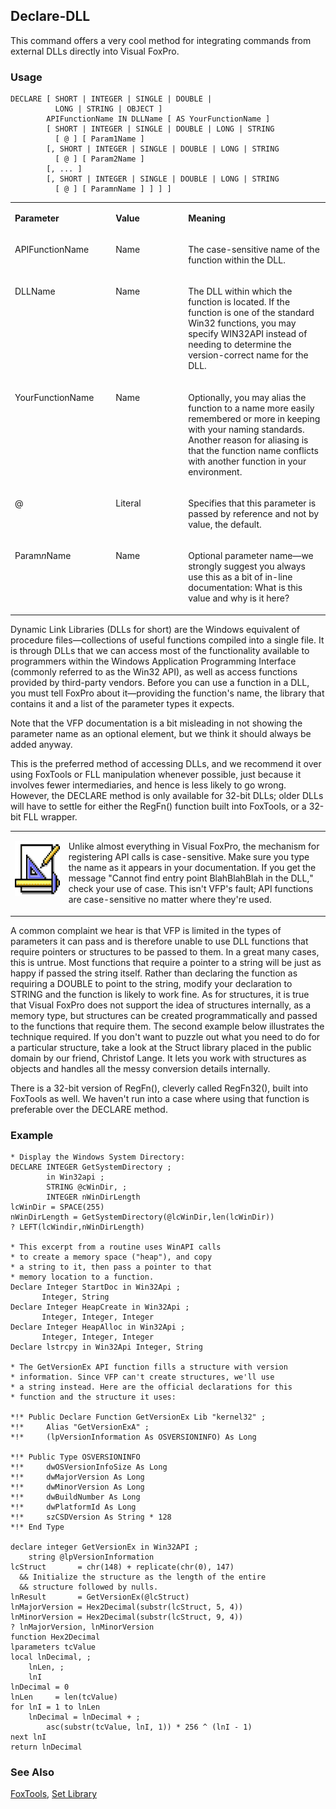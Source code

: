 ## Declare-DLL

This command offers a very cool method for integrating commands from external DLLs directly into Visual FoxPro.

### Usage

```foxpro
DECLARE [ SHORT | INTEGER | SINGLE | DOUBLE |
          LONG | STRING | OBJECT ]
        APIFunctionName IN DLLName [ AS YourFunctionName ]
        [ SHORT | INTEGER | SINGLE | DOUBLE | LONG | STRING
          [ @ ] [ Param1Name ]
        [, SHORT | INTEGER | SINGLE | DOUBLE | LONG | STRING
          [ @ ] [ Param2Name ]
        [, ... ]
        [, SHORT | INTEGER | SINGLE | DOUBLE | LONG | STRING
          [ @ ] [ ParamnName ] ] ] ]
```
<table>
<tr>
  <td width="32%" valign="top">
  <p><b>Parameter</b></p>
  </td>
  <td width="23%" valign="top">
  <p><b>Value</b></p>
  </td>
  <td width="45%" valign="top">
  <p><b>Meaning</b></p>
  </td>
 </tr>
<tr>
  <td width="32%" valign="top">
  <p>APIFunctionName</p>
  </td>
  <td width="23%" valign="top">
  <p>Name</p>
  </td>
  <td width="45%" valign="top">
  <p>The case-sensitive name of the function within the DLL.</p>
  </td>
 </tr>
<tr>
  <td width="32%" valign="top">
  <p>DLLName</p>
  </td>
  <td width="23%" valign="top">
  <p>Name</p>
  </td>
  <td width="45%" valign="top">
  <p>The DLL within which the function is located. If the function is one of the standard Win32 functions, you may specify WIN32API instead of needing to determine the version-correct name for the DLL.</p>
  </td>
 </tr>
<tr>
  <td width="32%" valign="top">
  <p>YourFunctionName</p>
  </td>
  <td width="23%" valign="top">
  <p>Name</p>
  </td>
  <td width="45%" valign="top">
  <p>Optionally, you may alias the function to a name more easily remembered or more in keeping with your naming standards. Another reason for aliasing is that the function name conflicts with another function in your environment.</p>
  </td>
 </tr>
<tr>
  <td width="32%" valign="top">
  <p>@</p>
  </td>
  <td width="23%" valign="top">
  <p>Literal</p>
  </td>
  <td width="45%" valign="top">
  <p>Specifies that this parameter is passed by reference and not by value, the default.</p>
  </td>
 </tr>
<tr>
  <td width="32%" valign="top">
  <p>Param<i>n</i>Name</p>
  </td>
  <td width="23%" valign="top">
  <p>Name</p>
  </td>
  <td width="45%" valign="top">
  <p>Optional parameter name&mdash;we strongly suggest you always use this as a bit of in-line documentation: What is this value and why is it here?</p>
  </td>
 </tr>
</table>

Dynamic Link Libraries (DLLs for short) are the Windows equivalent of procedure files&mdash;collections of useful functions compiled into a single file. It is through DLLs that we can access most of the functionality available to programmers within the Windows Application Programming Interface (commonly referred to as the Win32 API), as well as access functions provided by third-party vendors. Before you can use a function in a DLL, you must tell FoxPro about it&mdash;providing the function's name, the library that contains it and a list of the parameter types it expects.

Note that the VFP documentation is a bit misleading in not showing the parameter name as an optional element, but we think it should always be added anyway.

This is the preferred method of accessing DLLs, and we recommend it over using FoxTools or FLL manipulation whenever possible, just because it involves fewer intermediaries, and hence is less likely to go wrong. However, the DECLARE method is only available for 32-bit DLLs; older DLLs will have to settle for either the RegFn() function built into FoxTools, or a 32-bit FLL wrapper.

<table>
<tr>
  <td width="17%" valign="top">
<p><img width="87" height="88" src="Design.gif">
  </td>
  <td width="83%">
  <p>Unlike almost everything in Visual FoxPro, the mechanism for registering API calls is case-sensitive. Make sure you type the name as it appears in your documentation. If you get the message &quot;Cannot find entry point BlahBlahBlah in the DLL,&quot; check your use of case. This isn't VFP's fault; API functions are case-sensitive no matter where they're used.</p>
  </td>
 </tr>
</table>

A common complaint we hear is that VFP is limited in the types of parameters it can pass and is therefore unable to use DLL functions that require pointers or structures to be passed to them. In a great many cases, this is untrue. Most functions that require a pointer to a string will be just as happy if passed the string itself. Rather than declaring the function as requiring a DOUBLE to point to the string, modify your declaration to STRING and the function is likely to work fine. As for structures, it is true that Visual FoxPro does not support the idea of structures internally, as a memory type, but structures can be created programmatically and passed to the functions that require them. The second example below illustrates the technique required. If you don't want to puzzle out what you need to do for a particular structure, take a look at the Struct library placed in the public domain by our friend, Christof Lange. It lets you work with structures as objects and handles all the messy conversion details internally.

There is a 32-bit version of RegFn(), cleverly called RegFn32(), built into FoxTools as well. We haven't run into a case where using that function is preferable over the DECLARE method.

### Example

```foxpro
* Display the Windows System Directory:
DECLARE INTEGER GetSystemDirectory ;
        in Win32api ;
        STRING @cWinDir, ;
        INTEGER nWinDirLength
lcWinDir = SPACE(255)
nWinDirLength = GetSystemDirectory(@lcWinDir,len(lcWinDir))
? LEFT(lcWindir,nWinDirLength)

* This excerpt from a routine uses WinAPI calls
* to create a memory space ("heap"), and copy
* a string to it, then pass a pointer to that
* memory location to a function.
Declare Integer StartDoc in Win32Api ;
       Integer, String
Declare Integer HeapCreate in Win32Api ;
       Integer, Integer, Integer
Declare Integer HeapAlloc in Win32Api ;
       Integer, Integer, Integer
Declare lstrcpy in Win32Api Integer, String

* The GetVersionEx API function fills a structure with version
* information. Since VFP can't create structures, we'll use
* a string instead. Here are the official declarations for this
* function and the structure it uses:

*!* Public Declare Function GetVersionEx Lib "kernel32" ;
*!*     Alias "GetVersionExA" ;
*!*     (lpVersionInformation As OSVERSIONINFO) As Long

*!* Public Type OSVERSIONINFO
*!*     dwOSVersionInfoSize As Long
*!*     dwMajorVersion As Long
*!*     dwMinorVersion As Long
*!*     dwBuildNumber As Long
*!*     dwPlatformId As Long
*!*     szCSDVersion As String * 128
*!* End Type

declare integer GetVersionEx in Win32API ;
    string @lpVersionInformation
lcStruct       = chr(148) + replicate(chr(0), 147)
  && Initialize the structure as the length of the entire
  && structure followed by nulls.
lnResult       = GetVersionEx(@lcStruct)
lnMajorVersion = Hex2Decimal(substr(lcStruct, 5, 4))
lnMinorVersion = Hex2Decimal(substr(lcStruct, 9, 4))
? lnMajorVersion, lnMinorVersion
function Hex2Decimal
lparameters tcValue
local lnDecimal, ;
    lnLen, ;
    lnI
lnDecimal = 0
lnLen     = len(tcValue)
for lnI = 1 to lnLen
    lnDecimal = lnDecimal + ;
        asc(substr(tcValue, lnI, 1)) * 256 ^ (lnI - 1)
next lnI
return lnDecimal
```
### See Also

[FoxTools](s4g450.md), [Set Library](s4g232.md)
